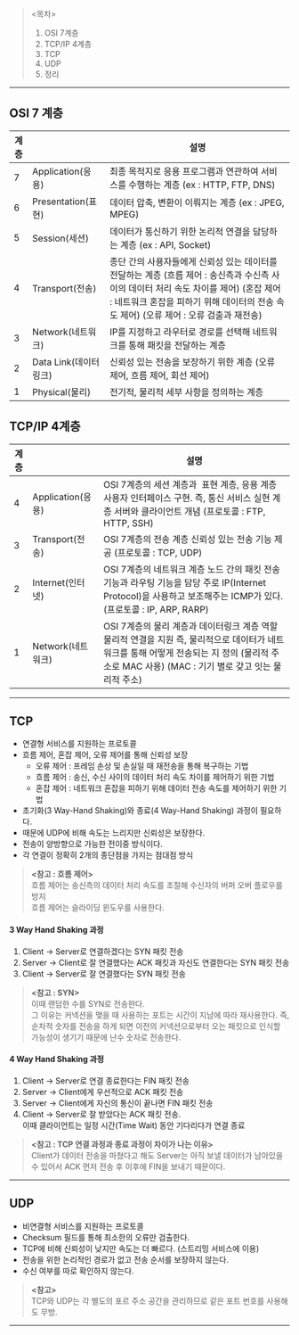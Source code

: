 > <목차>  
> 1. OSI 7계층  
> 2. TCP/IP 4계층  
> 3. TCP  
> 4. UDP  
> 5. 정리

---

## OSI 7 계층

| **계층** |  | **설명** |
| --- | --- | --- |
| 7 | Application(응용) | 최종 목적지로 응용 프로그램과 연관하여 서비스를 수행하는 계층   (ex : HTTP, FTP, DNS) |
| 6 | Presentation(표현) | 데이터 압축, 변환이 이뤄지는 계층   (ex : JPEG, MPEG) |
| 5 | Session(세션) | 데이터가 통신하기 위한 논리적 연결을 담당하는 계층   (ex : API, Socket) |
| 4 | Transport(전송) | 종단 간의 사용자들에게 신뢰성 있는 데이터를 전달하는 계층   (흐름 제어 : 송신측과 수신측 사이의 데이터 처리 속도 차이를 제어)   (혼잡 제어 : 네트워크 혼잡을 피하기 위해 데이터의 전송 속도 제어)   (오류 제어 : 오류 검출과 재전송) |
| 3 | Network(네트워크) | IP를 지정하고 라우터로 경로를 선택해 네트워크를 통해 패킷을 전달하는 계층 |
| 2 | Data Link(데이터링크) | 신뢰성 있는 전송을 보장하기 위한 계층   (오류 제어, 흐름 제어, 회선 제어) |
| 1 | Physical(물리) | 전기적, 물리적 세부 사항을 정의하는 계층 |

## TCP/IP 4계층

| **계층** |  | **설명** |
| --- | --- | --- |
| 4 | Application(응용) | OSI 7계층의 세션 계층과  표현 계층, 응용 계층   사용자 인터페이스 구현. 즉, 통신 서비스 실현 계층   서버와 클라이언트 개념   (프로토콜 : FTP, HTTP, SSH) |
| 3 | Transport(전송) | OSI 7계층의 전송 계층   신뢰성 있는 전송 기능 제공   (프로토콜 : TCP, UDP) |
| 2 | Internet(인터넷) | OSI 7계층의 네트워크 계층   노드 간의 패킷 전송 기능과 라우팅 기능을 담당   주로 IP(Internet Protocol)을 사용하고 보조해주는 ICMP가 있다.   (프로토콜 : IP, ARP, RARP) |
| 1 | Network(네트워크) | OSI 7계층의 물리 계층과 데이터링크 계층 역할   물리적 연결을 지원   즉, 물리적으로 데이터가 네트워크를 통해 어떻게 전송되는 지 정의   (물리적 주소로 MAC 사용)   (MAC : 기기 별로 갖고 잇는 물리적 주소) |

---

## TCP

-   연결형 서비스를 지원하는 프로토콜
-   흐름 제어, 혼잡 제어, 오류 제어를 통해 신뢰성 보장
    -   오류 제어 : 프레임 손상 및 손실일 때 재전송을 통해 복구하는 기법
    -   흐름 제어 : 송신, 수신 사이의 데이터 처리 속도 차이를 제어하기 위한 기법
    -   혼잡 제어 : 네트워크 혼잡을 피하기 위해 데이터 전송 속도를 제어하기 위한 기법
-   초기화(3 Way-Hand Shaking)와 종료(4 Way-Hand Shaking) 과정이 필요하다.
-   때문에 UDP에 비해 속도는 느리지만 신뢰성은 보장한다.
-   전송이 양방향으로 가능한 전이중 방식이다.
-   각 연결이 정확히 2개의 종단점을 가지는 점대점 방식

> **<참고 : 흐름 제어>**  
> 흐름 제어는 송신측의 데이터 처리 속도를 조절해 수신자의 버퍼 오버 플로우를 방지  
> 흐름 제어는 슬라이딩 윈도우를 사용한다.

#### 3 Way Hand Shaking 과정

1.  Client -> Server로 연결하겠다는 SYN 패킷 전송
2.  Server -> Client로 잘 연결했다는 ACK 패킷과 자신도 연결한다는 SYN 패킷 전송
3.  Client -> Server로 잘 연결했다는 SYN 패킷 전송

> **<참고 : SYN>**  
> 이때 랜덤한 수를 SYN로 전송한다.  
> 그 이유는 커넥션을 맺을 때 사용하는 포트는 시간이 지남에 따라 재사용한다. 즉, 순차적 숫자를 전송을 하게 되면 이전의 커넥션으로부터 오는 패킷으로 인식할 가능성이 생기기 때문에 난수 숫자로 전송한다.

#### 4 Way Hand Shaking 과정

1.  Client -> Server로 연결 종료한다는 FIN 패킷 전송
2.  Server -> Client에게 우선적으로 ACK 패킷 전송
3.  Server -> Client에게 자신의 통신이 끝나면 FIN 패킷 전송
4.  Client -> Server로 잘 받았다는 ACK 패킷 전송.  
    이때 클라이언트는 일정 시간(Time Wait) 동안 기다리다가 연결 종료

> **<참고 : TCP 연결 과정과 종료 과정이 차이가 나는 이유>**  
> Client가 데이터 전송을 마쳤다고 해도 Server는 아직 보낼 데이터가 남아있을 수 있어서 ACK 먼저 전송 후 이후에 FIN을 보내기 때문이다.

---

## UDP

-   비연결형 서비스를 지원하는 프로토콜
-   Checksum 필드를 통해 최소한의 오류만 검출한다.
-   TCP에 비해 신뢰성이 낮지만 속도는 더 빠르다. (스트리밍 서비스에 이용)
-   전송을 위한 논리적인 경로가 없고 전송 순서를 보장하지 않는다.
-   수신 여부를 따로 확인하지 않는다.

> **<참고>**  
> TCP와 UDP는 각 별도의 포르 주소 공간을 관리하므로 같은 포트 번호를 사용해도 무방.

---